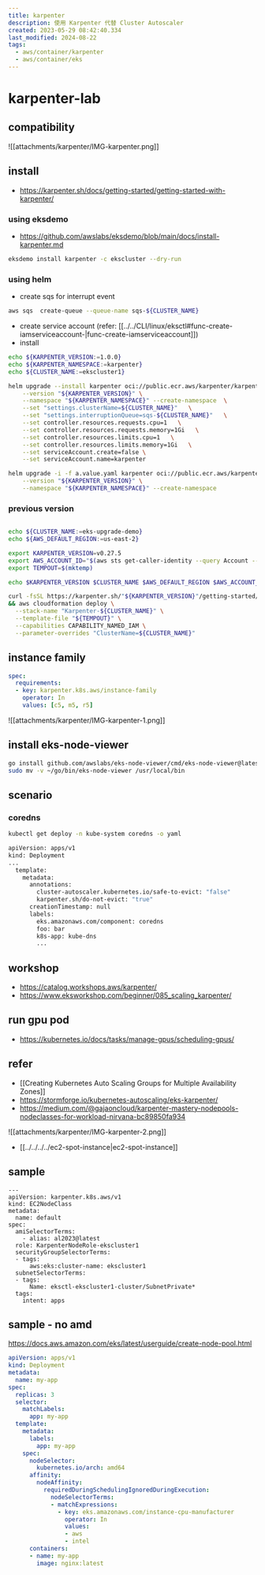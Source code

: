 ```yaml
---
title: karpenter
description: 使用 Karpenter 代替 Cluster Autoscaler
created: 2023-05-29 08:42:40.334
last_modified: 2024-08-22
tags:
  - aws/container/karpenter
  - aws/container/eks
---
```


# karpenter-lab

## compatibility
![[attachments/karpenter/IMG-karpenter.png]]

## install
- https://karpenter.sh/docs/getting-started/getting-started-with-karpenter/

### using eksdemo
- https://github.com/awslabs/eksdemo/blob/main/docs/install-karpenter.md
```sh
eksdemo install karpenter -c ekscluster --dry-run

```

### using helm
- create sqs for interrupt event
```sh
aws sqs  create-queue --queue-name sqs-${CLUSTER_NAME}
```
- create service account (refer: [[../../CLI/linux/eksctl#func-create-iamserviceaccount-|func-create-iamserviceaccount]])
- install
```sh
echo ${KARPENTER_VERSION:=1.0.0}
echo ${KARPENTER_NAMESPACE:=karpenter}
echo ${CLUSTER_NAME:=ekscluster1}

helm upgrade --install karpenter oci://public.ecr.aws/karpenter/karpenter \
    --version "${KARPENTER_VERSION}" \
    --namespace "${KARPENTER_NAMESPACE}" --create-namespace  \
    --set "settings.clusterName=${CLUSTER_NAME}"   \
    --set "settings.interruptionQueue=sqs-${CLUSTER_NAME}"   \
    --set controller.resources.requests.cpu=1   \
    --set controller.resources.requests.memory=1Gi   \
    --set controller.resources.limits.cpu=1   \
    --set controller.resources.limits.memory=1Gi   \
    --set serviceAccount.create=false \
    --set serviceAccount.name=karpenter 

```

```sh
helm upgrade -i -f a.value.yaml karpenter oci://public.ecr.aws/karpenter/karpenter \
    --version "${KARPENTER_VERSION}" \
    --namespace "${KARPENTER_NAMESPACE}" --create-namespace 
```

### previous version
```sh

echo ${CLUSTER_NAME:=eks-upgrade-demo}
echo ${AWS_DEFAULT_REGION:=us-east-2}

export KARPENTER_VERSION=v0.27.5
export AWS_ACCOUNT_ID="$(aws sts get-caller-identity --query Account --output text)"
export TEMPOUT=$(mktemp)

echo $KARPENTER_VERSION $CLUSTER_NAME $AWS_DEFAULT_REGION $AWS_ACCOUNT_ID $TEMPOUT

```

```sh
curl -fsSL https://karpenter.sh/"${KARPENTER_VERSION}"/getting-started/getting-started-with-karpenter/cloudformation.yaml  > $TEMPOUT \
&& aws cloudformation deploy \
  --stack-name "Karpenter-${CLUSTER_NAME}" \
  --template-file "${TEMPOUT}" \
  --capabilities CAPABILITY_NAMED_IAM \
  --parameter-overrides "ClusterName=${CLUSTER_NAME}"

```

## instance family
```yaml
spec:
  requirements:
  - key: karpenter.k8s.aws/instance-family
    operator: In
    values: [c5, m5, r5]

```

![[attachments/karpenter/IMG-karpenter-1.png]]

## install eks-node-viewer
```sh
go install github.com/awslabs/eks-node-viewer/cmd/eks-node-viewer@latest
sudo mv -v ~/go/bin/eks-node-viewer /usr/local/bin

```


## scenario
### coredns
```sh
kubectl get deploy -n kube-system coredns -o yaml

apiVersion: apps/v1
kind: Deployment
...
  template:
    metadata:
      annotations:
        cluster-autoscaler.kubernetes.io/safe-to-evict: "false"
        karpenter.sh/do-not-evict: "true"
      creationTimestamp: null
      labels:
        eks.amazonaws.com/component: coredns
        foo: bar
        k8s-app: kube-dns
        ...

```

## workshop
- https://catalog.workshops.aws/karpenter/
- https://www.eksworkshop.com/beginner/085_scaling_karpenter/

## run gpu pod
- https://kubernetes.io/docs/tasks/manage-gpus/scheduling-gpus/

## refer
- [[Creating Kubernetes Auto Scaling Groups for Multiple Availability Zones]]
- https://stormforge.io/kubernetes-autoscaling/eks-karpenter/
- https://medium.com/@gajaoncloud/karpenter-mastery-nodepools-nodeclasses-for-workload-nirvana-bc89850fa934

![[attachments/karpenter/IMG-karpenter-2.png]]

- [[../../../../ec2-spot-instance|ec2-spot-instance]]

## sample

```
---
apiVersion: karpenter.k8s.aws/v1
kind: EC2NodeClass
metadata:
  name: default
spec:
  amiSelectorTerms:
    - alias: al2023@latest
  role: KarpenterNodeRole-ekscluster1
  securityGroupSelectorTerms:
  - tags:
      aws:eks:cluster-name: ekscluster1
  subnetSelectorTerms:
  - tags:
      Name: eksctl-ekscluster1-cluster/SubnetPrivate*
  tags:
    intent: apps

```


## sample - no amd
https://docs.aws.amazon.com/eks/latest/userguide/create-node-pool.html
```yaml
apiVersion: apps/v1
kind: Deployment
metadata:
  name: my-app
spec:
  replicas: 3
  selector:
    matchLabels:
      app: my-app
  template:
    metadata:
      labels:
        app: my-app
    spec:
      nodeSelector:
        kubernetes.io/arch: amd64
      affinity:
        nodeAffinity:
          requiredDuringSchedulingIgnoredDuringExecution:
            nodeSelectorTerms:
            - matchExpressions:
              - key: eks.amazonaws.com/instance-cpu-manufacturer
                operator: In
                values:
                - aws
                - intel
      containers:
      - name: my-app
        image: nginx:latest

```
